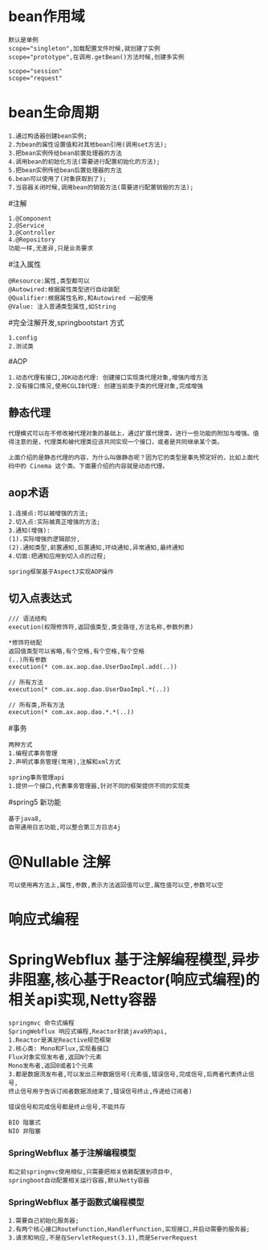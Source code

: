 # bean作用域
```text
默认是单例
scope="singleton",加载配置文件时候,就创建了实例
scope="prototype",在调用.getBean()方法时候,创建多实例

scope="session"
scope="request"
```

# bean生命周期
```text
1.通过构造器创建bean实例;
2.为bean的属性设置值和对其他bean引用(调用set方法);
3.把bean实例传给bean前置处理器的方法
4.调用bean的初始化方法(需要进行配置初始化的方法);
5.把bean实例传给bean后置处理器的方法
6.bean可以使用了(对象获取到了);
7.当容器关闭时候,调用bean的销毁方法(需要进行配置销毁的方法);
```

#注解

```text
1.@Component
2.@Service
3.@Controller
4.@Repository
功能一样,无差异,只是业务要求
```

#注入属性
```text
@Resource:属性,类型都可以
@Autowired:根据属性类型进行自动装配
@Qualifier:根据属性名称,和Autowired 一起使用
@Value: 注入普通类型属性,如String
```

#完全注解开发,springbootstart 方式
```text
1.config
2.测试类
```

#AOP
```text
1.动态代理有接口,JDK动态代理: 创建接口实现类代理对象,增强内增方法
2.没有接口情况,使用CGLIB代理: 创建当前类子类的代理对象,完成增强

```
## 静态代理
```text
代理模式可以在不修改被代理对象的基础上，通过扩展代理类，进行一些功能的附加与增强。值得注意的是，代理类和被代理类应该共同实现一个接口，或者是共同继承某个类。

上面介绍的是静态代理的内容，为什么叫做静态呢？因为它的类型是事先预定好的，比如上面代码中的 Cinema 这个类。下面要介绍的内容就是动态代理。
```

## aop术语
```text
1.连接点:可以被增强的方法;
2.切入点:实际被真正增强的方法;
3.通知(增强):
(1).实际增强的逻辑部分,
(2).通知类型,前置通知,后置通知,环绕通知,异常通知,最终通知
4.切面:把通知应用到切入点的过程;
```
```text
spring框架基于AspectJ实现AOP操作

```
## 切入点表达式

```text
/// 语法结构
execution(权限修饰符,返回值类型,类全路径,方法名称,参数列表)

*修饰符统配
返回值类型可以省略,有个空格,有个空格,有个空格
(..)所有参数
execution(* com.ax.aop.dao.UserDaoImpl.add(..))

// 所有方法
execution(* com.ax.aop.dao.UserDaoImpl.*(..))

// 所有类,所有方法
execution(* com.ax.aop.dao.*.*(..))
```

#事务
```text
两种方式
1.编程式事务管理
2.声明式事务管理(常用),注解和xml方式

spring事务管理api
1.提供一个接口,代表事务管理器,针对不同的框架提供不同的实现类
```
#spring5 新功能
```text
基于java8,
自带通用日志功能,可以整合第三方日志4j
```
# @Nullable 注解
```text
可以使用再方法上,属性,参数,表示方法返回值可以空,属性值可以空,参数可以空
```

# 响应式编程
# SpringWebflux 基于注解编程模型,异步非阻塞,核心基于Reactor(响应式编程)的相关api实现,Netty容器
```text
springmvc 命令式编程
SpringWebflux 响应式编程,Reactor封装java9的api,
1.Reactor是满足Reactive规范框架
2.核心类: Mono和Flux,实现看接口
Flux对象实现发布者,返回N个元素
Mono发布者,返回0或者1个元素
3.都是数据流发布者,可以发出三种数据信号(元素值,错误信号,完成信号,后两者代表终止信号,
终止信号用于告诉订阅者数据流结束了,错误信号终止,传递给订阅者)
```
```text
错误信号和完成信号都是终止信号,不能共存
```

```text
BIO 阻塞式
NIO 非阻塞
```

### SpringWebflux 基于注解编程模型
```text
和之前springmvc使用相似,只需要把相关依赖配置到项目中,
springboot自动配置相关运行容器,默认Netty容器
```
### SpringWebflux 基于函数式编程模型
```text
1.需要自己初始化服务器;
2.有两个核心接口RouteFunction,HandlerFunction,实现接口,并启动需要的服务器;
3.请求和响应,不是在ServletRequest(3.1),而是ServerRequest

```